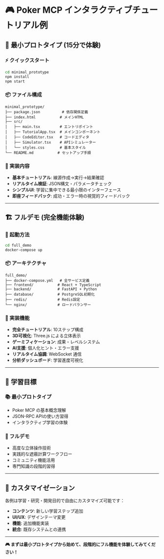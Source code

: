 # 🎮 Poker MCP インタラクティブチュートリアル例

## 📁 最小プロトタイプ (15分で体験)

### ⚡ クイックスタート

```bash
cd minimal_prototype
npm install
npm start
```

### 📦 ファイル構成

```
minimal_prototype/
├── package.json          # 依存関係定義
├── index.html           # メインHTML
├── src/
│   ├── main.tsx         # エントリポイント
│   ├── TutorialApp.tsx  # メインコンポーネント
│   ├── CodeEditor.tsx   # コードエディタ
│   ├── Simulator.tsx    # APIシミュレーター
│   └── styles.css       # 基本スタイル
└── README.md           # セットアップ手順
```

### 🎯 実装内容

- **基本チュートリアル**: 線源作成→実行→結果確認
- **リアルタイム検証**: JSON構文・パラメータチェック
- **シンプルUI**: 学習に集中できる最小限のインターフェース
- **即座フィードバック**: 成功・エラー時の視覚的フィードバック

---

## 🏗️ フルデモ (完全機能体験)

### 🚀 起動方法

```bash
cd full_demo
docker-compose up
```

### 📦 アーキテクチャ

```
full_demo/
├── docker-compose.yml   # 全サービス定義
├── frontend/           # React + TypeScript
├── backend/            # FastAPI + Python
├── database/           # PostgreSQL初期化
├── redis/              # Redis設定
└── nginx/              # ロードバランサー
```

### 🌟 実装機能

- **完全チュートリアル**: 10ステップ構成
- **3D可視化**: Three.js による立体表示
- **ゲーミフィケーション**: 成果・レベルシステム
- **AI支援**: 個人化ヒント・エラー支援
- **リアルタイム協調**: WebSocket 通信
- **分析ダッシュボード**: 学習進度可視化

---

## 🎯 学習目標

### 📚 最小プロトタイプ
- Poker MCP の基本概念理解
- JSON-RPC APIの使い方習得
- インタラクティブ学習の体験

### 🚀 フルデモ  
- 高度な立体操作技術
- 実践的な遮蔽計算ワークフロー
- コミュニティ機能活用
- 専門知識の段階的習得

---

## 🔧 カスタマイゼーション

各例は学習・研究・開発目的で自由にカスタマイズ可能です：

- **コンテンツ**: 新しい学習ステップ追加
- **UI/UX**: デザインテーマ変更
- **機能**: 追加機能実装
- **統合**: 既存システムとの連携

---

**🎮 まずは最小プロトタイプから始めて、段階的にフル機能を体験してみてください！**